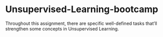 # Unsupervised-Learning-bootcamp
Throughout this assignment, there are specific well-defined tasks that’ll strengthen some concepts in Unsupervised Learning.
